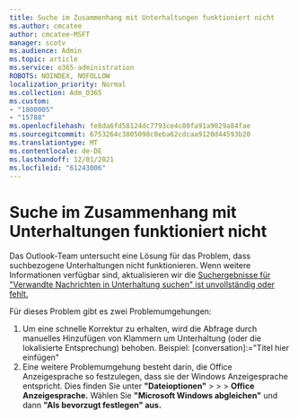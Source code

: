 ```yaml
---
title: Suche im Zusammenhang mit Unterhaltungen funktioniert nicht
ms.author: cmcatee
author: cmcatee-MSFT
manager: scotv
ms.audience: Admin
ms.topic: article
ms.service: o365-administration
ROBOTS: NOINDEX, NOFOLLOW
localization_priority: Normal
ms.collection: Adm_O365
ms.custom:
- "1800005"
- "15788"
ms.openlocfilehash: fe8da6fd58124dc7793ce4c80fa91a9029a84fae
ms.sourcegitcommit: 6753264c3805098c0eba62cdcaa9120d44593b20
ms.translationtype: MT
ms.contentlocale: de-DE
ms.lasthandoff: 12/01/2021
ms.locfileid: "61243006"
---
```

# <a name="search-related-conversations-is-not-working"></a>Suche im Zusammenhang mit Unterhaltungen funktioniert nicht

Das Outlook-Team untersucht eine Lösung für das Problem, dass suchbezogene Unterhaltungen nicht funktionieren. Wenn weitere Informationen verfügbar sind, aktualisieren wir die [Suchergebnisse für "Verwandte Nachrichten in Unterhaltung suchen" ist unvollständig oder fehlt.](https://support.microsoft.com/office/26d8d3a8-26a2-4523-90ba-acb51176b7ae?storagetype=live)  

Für dieses Problem gibt es zwei Problemumgehungen:

1. Um eine schnelle Korrektur zu erhalten, wird die Abfrage durch manuelles Hinzufügen von Klammern um Unterhaltung (oder die lokalisierte Entsprechung) behoben. Beispiel: [conversation]:="Titel hier einfügen"
2. Eine weitere Problemumgehung besteht darin, die Office Anzeigesprache so festzulegen, dass sie der Windows Anzeigesprache entspricht. Dies finden Sie unter **"Dateioptionen"**  >    >    >  **Office Anzeigesprache.** Wählen Sie **"Microsoft Windows abgleichen"** und dann **"Als bevorzugt festlegen" aus.**
